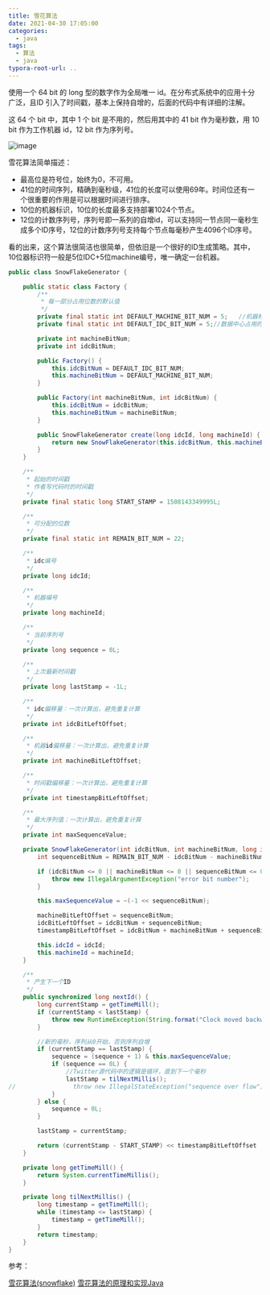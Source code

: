 ```yaml
---
title: 雪花算法
date: 2021-04-30 17:05:00
categories: 
  - java
tags:
  - 算法
  - java
typora-root-url: ..
---
```


使用一个 64 bit 的 long 型的数字作为全局唯一 id。在分布式系统中的应用十分广泛，且ID 引入了时间戳，基本上保持自增的，后面的代码中有详细的注解。

 

这 64 个 bit 中，其中 1 个 bit 是不用的，然后用其中的 41 bit 作为毫秒数，用 10 bit 作为工作机器 id，12 bit 作为序列号。

 ![image](/images/雪花算法.png)

雪花算法简单描述：
+ 最高位是符号位，始终为0，不可用。
+ 41位的时间序列，精确到毫秒级，41位的长度可以使用69年。时间位还有一个很重要的作用是可以根据时间进行排序。
+ 10位的机器标识，10位的长度最多支持部署1024个节点。
+ 12位的计数序列号，序列号即一系列的自增id，可以支持同一节点同一毫秒生成多个ID序号，12位的计数序列号支持每个节点每毫秒产生4096个ID序号。

看的出来，这个算法很简洁也很简单，但依旧是一个很好的ID生成策略。其中，10位器标识符一般是5位IDC+5位machine编号，唯一确定一台机器。

```java
public class SnowFlakeGenerator {

    public static class Factory {
        /**
         * 每一部分占用位数的默认值
         */
        private final static int DEFAULT_MACHINE_BIT_NUM = 5;   //机器标识占用的位数
        private final static int DEFAULT_IDC_BIT_NUM = 5;//数据中心占用的位数

        private int machineBitNum;
        private int idcBitNum;

        public Factory() {
            this.idcBitNum = DEFAULT_IDC_BIT_NUM;
            this.machineBitNum = DEFAULT_MACHINE_BIT_NUM;
        }

        public Factory(int machineBitNum, int idcBitNum) {
            this.idcBitNum = idcBitNum;
            this.machineBitNum = machineBitNum;
        }

        public SnowFlakeGenerator create(long idcId, long machineId) {
            return new SnowFlakeGenerator(this.idcBitNum, this.machineBitNum, idcId, machineId);
        }
    }

    /**
     * 起始的时间戳
     * 作者写代码时的时间戳
     */
    private final static long START_STAMP = 1508143349995L;

    /**
     * 可分配的位数
     */
    private final static int REMAIN_BIT_NUM = 22;

    /**
     * idc编号
     */
    private long idcId;

    /**
     * 机器编号
     */
    private long machineId;

    /**
     * 当前序列号
     */
    private long sequence = 0L;

    /**
     * 上次最新时间戳
     */
    private long lastStamp = -1L;

    /**
     * idc偏移量：一次计算出，避免重复计算
     */
    private int idcBitLeftOffset;

    /**
     * 机器id偏移量：一次计算出，避免重复计算
     */
    private int machineBitLeftOffset;

    /**
     * 时间戳偏移量：一次计算出，避免重复计算
     */
    private int timestampBitLeftOffset;

    /**
     * 最大序列值：一次计算出，避免重复计算
     */
    private int maxSequenceValue;

    private SnowFlakeGenerator(int idcBitNum, int machineBitNum, long idcId, long machineId) {
        int sequenceBitNum = REMAIN_BIT_NUM - idcBitNum - machineBitNum;

        if (idcBitNum <= 0 || machineBitNum <= 0 || sequenceBitNum <= 0) {
            throw new IllegalArgumentException("error bit number");
        }

        this.maxSequenceValue = ~(-1 << sequenceBitNum);

        machineBitLeftOffset = sequenceBitNum;
        idcBitLeftOffset = idcBitNum + sequenceBitNum;
        timestampBitLeftOffset = idcBitNum + machineBitNum + sequenceBitNum;

        this.idcId = idcId;
        this.machineId = machineId;
    }

    /**
     * 产生下一个ID
     */
    public synchronized long nextId() {
        long currentStamp = getTimeMill();
        if (currentStamp < lastStamp) {
            throw new RuntimeException(String.format("Clock moved backwards. Refusing to generate id for %d milliseconds", lastStamp - currentStamp));
        }

        //新的毫秒，序列从0开始，否则序列自增
        if (currentStamp == lastStamp) {
            sequence = (sequence + 1) & this.maxSequenceValue;
            if (sequence == 0L) {
                //Twitter源代码中的逻辑是循环，直到下一个毫秒
                lastStamp = tilNextMillis();
//                throw new IllegalStateException("sequence over flow");
            }
        } else {
            sequence = 0L;
        }

        lastStamp = currentStamp;

        return (currentStamp - START_STAMP) << timestampBitLeftOffset | idcId << idcBitLeftOffset | machineId << machineBitLeftOffset | sequence;
    }

    private long getTimeMill() {
        return System.currentTimeMillis();
    }

    private long tilNextMillis() {
        long timestamp = getTimeMill();
        while (timestamp <= lastStamp) {
            timestamp = getTimeMill();
        }
        return timestamp;
    }
}
```





参考：

[雪花算法(snowflake)](https://blog.csdn.net/u011499747/article/details/78254990)
[雪花算法的原理和实现Java](https://blog.csdn.net/lq18050010830/article/details/89845790)